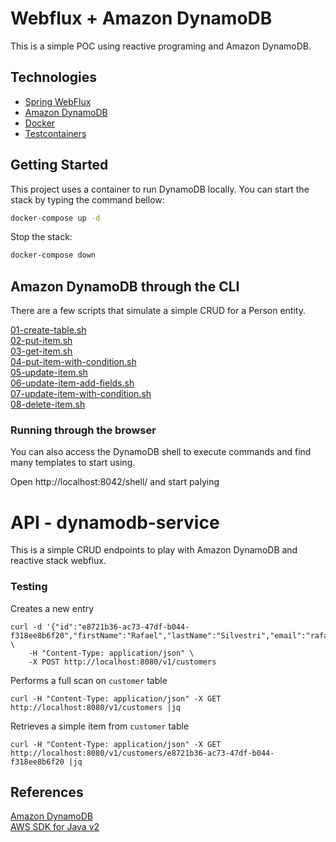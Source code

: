# Webflux + Amazon DynamoDB

This is a simple POC using reactive programing and Amazon DynamoDB.

## Technologies
* [Spring WebFlux](https://docs.spring.io/spring/docs/current/spring-framework-reference/web-reactive.html)
* [Amazon DynamoDB](https://aws.amazon.com/dynamodb/)
* [Docker](https://www.docker.com/)
* [Testcontainers](https://www.testcontainers.org/)

## Getting Started
This project uses a container to run DynamoDB locally. You can start the stack by typing the command 
bellow:
```bash
docker-compose up -d
```
Stop the stack:
```bash
docker-compose down
```

## Amazon DynamoDB through the CLI
There are a few scripts that simulate a simple CRUD for a Person entity.

[01-create-table.sh](01-create-table.sh)  
[02-put-item.sh](02-put-item.sh)  
[03-get-item.sh](03-get-item.sh)  
[04-put-item-with-condition.sh](04-put-item-with-condition.sh)  
[05-update-item.sh](05-update-item.sh)   
[06-update-item-add-fields.sh](06-update-item-add-fields.sh)   
[07-update-item-with-condition.sh](07-update-item-with-condition.sh)   
[08-delete-item.sh](08-delete-item.sh)

### Running through the browser
You can also access the DynamoDB shell to execute commands and find many templates to start using.

Open http://localhost:8042/shell/ and start palying

# API - dynamodb-service

This is a simple CRUD endpoints to play with Amazon DynamoDB and reactive stack webflux.

### Testing

Creates a new entry
```
curl -d '{"id":"e8721b36-ac73-47df-b044-f318ee8b6f20","firstName":"Rafael","lastName":"Silvestri","email":"rafaelcechinel@gmail.com"}' \
    -H "Content-Type: application/json" \
    -X POST http://localhost:8080/v1/customers
```

Performs a full scan on `customer` table
```
curl -H "Content-Type: application/json" -X GET http://localhost:8080/v1/customers |jq
```

Retrieves a simple item from `customer` table
```
curl -H "Content-Type: application/json" -X GET http://localhost:8080/v1/customers/e8721b36-ac73-47df-b044-f318ee8b6f20 |jq
```

## References

[Amazon DynamoDB](https://aws.amazon.com/dynamodb)  
[AWS SDK for Java v2](https://docs.aws.amazon.com/sdk-for-java/v2/developer-guide/examples-dynamodb.html)